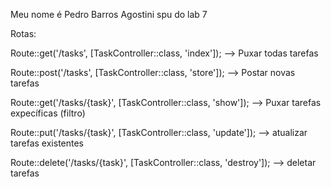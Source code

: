 Meu nome é Pedro Barros Agostini spu do lab 7


Rotas:

Route::get('/tasks', [TaskController::class, 'index']); --> Puxar todas tarefas

Route::post('/tasks', [TaskController::class, 'store']);  --> Postar novas tarefas 

Route::get('/tasks/{task}', [TaskController::class, 'show']);  --> Puxar tarefas expecíficas (filtro)

Route::put('/tasks/{task}', [TaskController::class, 'update']); --> atualizar tarefas existentes

Route::delete('/tasks/{task}', [TaskController::class, 'destroy']); --> deletar tarefas

